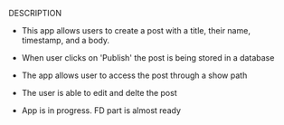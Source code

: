 
DESCRIPTION  

* This app allows users to create a post with a title,
their name, timestamp, and a body.
* When user clicks on 'Publish' the post is being stored in a database
* The app allows user to access the post through a show path
* The user is able to edit and delte the post



* App is in progress. FD part is almost ready 
